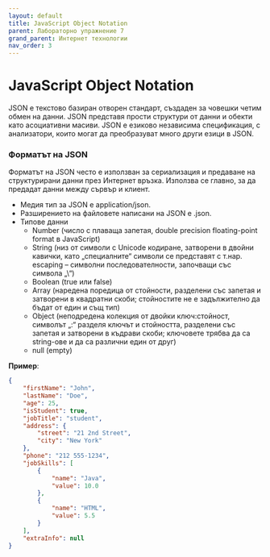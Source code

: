 ```yaml
---
layout: default
title: JavaScript Object Notation
parent: Лабораторно упражнение 7
grand_parent: Интернет технологии
nav_order: 3
---
```


# JavaScript Object Notation

JSON е текстово базиран отворен стандарт, създаден за човешки четим обмен на данни. JSON представя прости структури от данни и обекти като асоциативни масиви. JSON е езиково независима спецификация, с анализатори, които могат да преобразуват много други езици в JSON.

### Форматът на JSON

Форматът на JSON често е използван за сериализация и предаване на структурирани данни през Интернет връзка. Използва се главно, за да предадат данни между сървър и клиент.

* Mедия тип за JSON е application/json.
* Разширението на файловете написани на JSON е .json.
* Типове данни
  * Number (число с плаваща запетая, double precision floating-point format в JavaScript)
  * String (низ от символи с Unicode кодиране, затворени в двойни кавички, като „специалните“ символи се представят с т.нар. escaping – символни последователности, започващи със символа „\“)
  * Boolean (true или false)
  * Array (наредена поредица от стойности, разделени със запетая и затворени в квадратни скоби; стойностите не е задължително да бъдат от един и същ тип)
  * Object (неподредена колекция от двойки ключ:стойност, символът „:“ разделя ключът и стойността, разделени със запетая и затворени в къдрави скоби; ключовете трябва да са string-ове и да са различни един от друг)
  * null (empty)

**Пример**:

```json
{
    "firstName": "John",
    "lastName": "Doe",
    "age": 25,
    "isStudent": true,
    "jobTitle": "student",
    "address": {
        "street": "21 2nd Street",
        "city": "New York"
    },
    "phone": "212 555-1234",
    "jobSkills": [
        {
            "name": "Java",
            "value": 10.0
        },
        {
            "name": "HTML",
            "value": 5.5
        }
    ],
    "extraInfo": null
}

```
